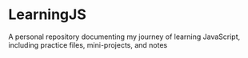# LearningJS
A personal repository documenting my journey of learning JavaScript, including practice files, mini-projects, and notes
